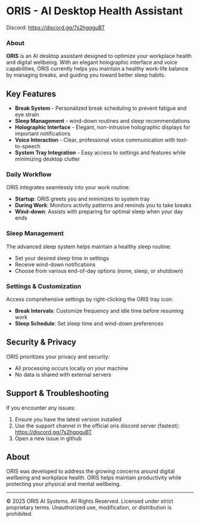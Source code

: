# ORIS - AI Desktop Health Assistant
Discord: https://discord.gg/7s2hgqguBT

### About
**ORIS** is an AI desktop assistant designed to optimize your workplace health and digital wellbeing. With an elegant holographic interface and voice capabilities, ORIS currently helps you maintain a healthy work-life balance by managing breaks, and guiding you toward better sleep habits.

## Key Features
* **Break System** - Personalized break scheduling to prevent fatigue and eye strain
* **Sleep Management** - wind-down routines and sleep recommendations 
* **Holographic Interface** - Elegant, non-intrusive holographic displays for important notifications
* **Voice Interaction** - Clear, professional voice communication with text-to-speech
* **System Tray Integration** - Easy access to settings and features while minimizing desktop clutter

### Daily Workflow
ORIS integrates seamlessly into your work routine:
- **Startup**: ORIS greets you and minimizes to system tray
- **During Work**: Monitors activity patterns and reminds you to take breaks
- **Wind-down**: Assists with preparing for optimal sleep when your day ends

### Sleep Management
The advanced sleep system helps maintain a healthy sleep routine:
- Set your desired sleep time in settings
- Receive wind-down notifications
- Choose from various end-of-day options (none, sleep, or shutdown)

### Settings & Customization
Access comprehensive settings by right-clicking the ORIS tray icon:
- **Break Intervals**: Customize frequency and idle time before resuming work
- **Sleep Schedule**: Set sleep time and wind-down preferences

## Security & Privacy
ORIS prioritizes your privacy and security:
- All processing occurs locally on your machine
- No data is shared with external servers
  
## Support & Troubleshooting
If you encounter any issues:
1. Ensure you have the latest version installed
2. Use the support channel in the official oris discord server (fastest): https://discord.gg/7s2hgqguBT
3. Open a new issue in github

## About
ORIS was developed to address the growing concerns around digital wellbeing and workplace health. ORIS helps maintain productivity while protecting your physical and mental wellbeing.

---

© 2025 ORIS AI Systems. All Rights Reserved.
Licensed under strict proprietary terms. Unauthorized use, modification, or distribution is prohibited.
